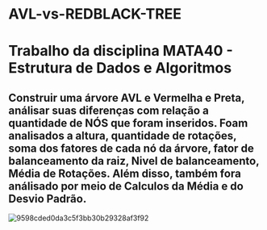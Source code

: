 # AVL-vs-REDBLACK-TREE

<h1>Trabalho da disciplina MATA40 - Estrutura de Dados e Algoritmos</h1>

<h2> Construir uma árvore AVL e Vermelha e Preta, análisar suas diferenças com relação a quantidade de NÓS que foram inseridos.
Foam analisados a altura, quantidade de rotações, soma dos fatores de cada nó da árvore, fator de balanceamento da raiz, Nivel de balanceamento, Média de Rotações. Além disso, também fora análisado por meio de Calculos da Média e  do Desvio Padrão. </h2>

![9598cded0da3c5f3bb30b29328af3f92](https://user-images.githubusercontent.com/90296084/208308285-65732aa3-b932-4756-98ca-ca2dddbe6dc8.jpg)
